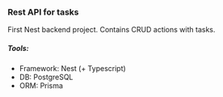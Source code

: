 ### Rest API for tasks

First Nest backend project. Contains CRUD actions with tasks.

##### Tools:
 - Framework: Nest (+ Typescript)
 - DB: PostgreSQL
 - ORM: Prisma
